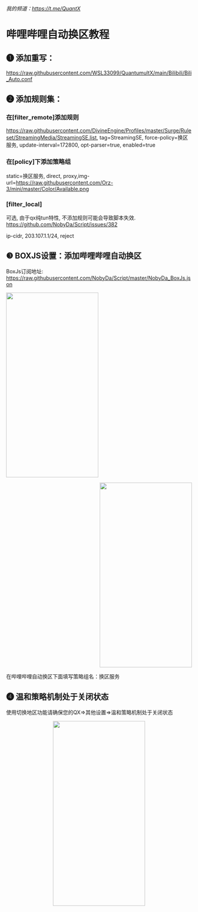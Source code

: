 
###### 我的频道：https://t.me/QuantX

# 哔哩哔哩自动换区教程

## ❶ 添加重写：
https://raw.githubusercontent.com/WSL33099/QuantumultX/main/Bilibili/Bili_Auto.conf

## ❷ 添加规则集：

### 在[filter_remote]添加规则

https://raw.githubusercontent.com/DivineEngine/Profiles/master/Surge/Ruleset/StreamingMedia/StreamingSE.list, tag=StreamingSE, force-policy=换区服务, update-interval=172800, opt-parser=true, enabled=true

### 在[policy]下添加策略组

static=换区服务, direct, proxy,img-url=https://raw.githubusercontent.com/Orz-3/mini/master/Color/Available.png

### [filter_local]

可选, 由于qx纯tun特性, 不添加规则可能会导致脚本失效. https://github.com/NobyDa/Script/issues/382

ip-cidr, 203.107.1.1/24, reject

## ❸ BOXJS设置：添加哔哩哔哩自动换区

BoxJs订阅地址: https://raw.githubusercontent.com/NobyDa/Script/master/NobyDa_BoxJs.json
<p align="left">
<img src="https://raw.githubusercontent.com/WSL33099/QuantumultX/main/Bilibili/bo.png" width="250" height="500" />
</p>
<p align="right">
<img src="https://raw.githubusercontent.com/WSL33099/QuantumultX/main/Bilibili/CZ.png" width="250" height="500" />
</p>

在哔哩哔哩自动换区下面填写策略组名：换区服务 
    
## ❹ 温和策略机制处于关闭状态

使用切换地区功能请确保您的QX=>其他设置=>温和策略机制处于关闭状态
<p align="center">
<img src="https://raw.githubusercontent.com/WSL33099/QuantumultX/main/Bilibili/mp.png" width="250" height="500" />
</p>







